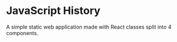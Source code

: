 # JavaScript History

A simple static web application made with React classes split into 4 components.
